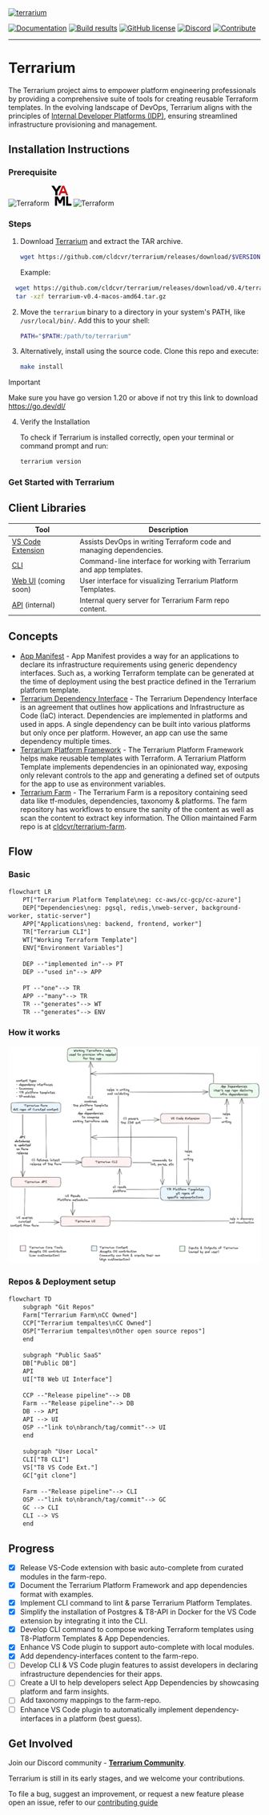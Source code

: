 <a href="https://terrarium.cldcvr.com/">
  <img alt="terrarium" src="https://storage.googleapis.com/codepipes-assets/terrarium/assets/T8-logo.png" width="100" />
</a>

[![Documentation](https://img.shields.io/badge/Documentation-Design_Docs-blue?logo=read-the-docs)](https://terrarium.readme.io/docs/)
[![Build results](https://github.com/cldcvr/terrarium/actions/workflows/release.yaml/badge.svg)](https://github.com/cldcvr/terrarium/actions/workflows/release.yaml)
[![GitHub license](https://img.shields.io/github/license/cldcvr/terrarium)](https://github.com/cldcvr/terrarium/blob/main/LICENSE)
[![Discord](https://img.shields.io/discord/1130781563928444978)](https://discord.gg/gG3gDm9GmF)
[![Contribute](https://img.shields.io/badge/Contribute-How_to_Contribute-blue?logo=github)](./CONTRIBUTING.md)

---

# Terrarium

The Terrarium project aims to empower platform engineering professionals by providing a comprehensive suite of tools for creating reusable Terraform templates. In the evolving landscape of DevOps, Terrarium aligns with the principles of [Internal Developer Platforms (IDP)](https://internaldeveloperplatform.org/), ensuring streamlined infrastructure provisioning and management.

## Installation Instructions

### Prerequisite

<img alt="Terraform" src="https://www.datocms-assets.com/2885/1629941242-logo-terraform-main.svg" width="150px">                     <img alt="Golang" src="https://raw.githubusercontent.com/github/explore/80688e429a7d4ef2fca1e82350fe8e3517d3494d/topics/yaml/yaml.png" width="40px">                    <img alt="Terraform" src="https://user-images.githubusercontent.com/25181517/192149581-88194d20-1a37-4be8-8801-5dc0017ffbbe.png" width="53px">

### Steps
1. Download [Terrarium](https://github.com/cldcvr/terrarium/releases) and extract the TAR archive.

   ```bash
   wget https://github.com/cldcvr/terrarium/releases/download/$VERSION/terrarium-$VERSION-linux-amd64.tar.gz
   ```

   Example:

```bash
  wget https://github.com/cldcvr/terrarium/releases/download/v0.4/terrarium-v0.4-macos-amd64.tar.gz
  tar -xzf terrarium-v0.4-macos-amd64.tar.gz
```

2. Move the `terrarium` binary to a directory in your system's PATH, like `/usr/local/bin/`.
   Add this to your shell:

   ```bash
   PATH="$PATH:/path/to/terrarium"
   ```

3. Alternatively, install using the source code.
   Clone this repo and execute:

   ```bash
   make install
   ```
> [!IMPORTANT]
> Make sure you have go version 1.20 or above if not try this link to download https://go.dev/dl/



4. Verify the Installation

   To check if Terrarium is installed correctly, open your terminal or command prompt and run:

   ```bash
   terrarium version
   ```

### Get Started with Terrarium

## Client Libraries

| Tool                                                                   | Description                                                          |
| ---------------------------------------------------------------------- | -------------------------------------------------------------------- |
| [VS Code Extension](https://github.com/cldcvr/terrarium-vscode-plugin) | Assists DevOps in writing Terraform code and managing dependencies.  |
| [CLI](./setup.md)                                                      | Command-line interface for working with Terrarium and app templates. |
| [Web UI](https://github.com/cldcvr/terrarium-frontend) (coming soon)   | User interface for visualizing Terrarium Platform Templates.         |
| [API](./src/api/) (internal)                                           | Internal query server for Terrarium Farm repo content.               |

## Concepts

- [App Manifest](./src/pkg/metadata/app/readme.md) - App Manifest provides a way for an applications to declare its infrastructure requirements using generic dependency interfaces. Such as, a working Terraform template can be generated at the time of deployment using the best practice defined in the Terrarium platform template.
- [Terrarium Dependency Interface](./src/pkg/metadata/dependency/readme.md) - The Terrarium Dependency Interface is an agreement that outlines how applications and Infrastructure as Code (IaC) interact. Dependencies are implemented in platforms and used in apps. A single dependency can be built into various platforms but only once per platform. However, an app can use the same dependency multiple times.
- [Terrarium Platform Framework](./examples/platform/readme.md) - The Terrarium Platform Framework helps make reusable templates with Terraform. A Terrarium Platform Template implements dependencies in an opinionated way, exposing only relevant controls to the app and generating a defined set of outputs for the app to use as environment variables.
- [Terrarium Farm](./examples/farm/readme.md) - The Terrarium Farm is a repository containing seed data like tf-modules, dependencies, taxonomy & platforms. The farm repository has workflows to ensure the sanity of the content as well as scan the content to extract key information. The Ollion maintained Farm repo is at [cldcvr/terrarium-farm](https://github.com/cldcvr/terrarium-farm).

## Flow

### Basic

```mermaid
flowchart LR
    PT["Terrarium Platform Template\neg: cc-aws/cc-gcp/cc-azure"]
    DEP["Dependencies\neg: pgsql, redis,\nweb-server, background-worker, static-server"]
    APP["Applications\neg: backend, frontend, worker"]
    TR["Terrarium CLI"]
    WT["Working Terraform Template"]
    ENV["Environment Variables"]

    DEP --"implemented in"--> PT
    DEP --"used in"--> APP

    PT --"one"--> TR
    APP --"many"--> TR
    TR --"generates"--> WT
    TR --"generates"--> ENV
```

### How it works

<div align="center">
<img src="./_docs/terrarium-ref-diag.png" alt="end-to-end" style="border-radius: 10px;">
</div>

### Repos & Deployment setup

```mermaid
flowchart TD
    subgraph "Git Repos"
    Farm["Terrarium Farm\nCC Owned"]
    CCP["Terrarium tempaltes\nCC Owned"]
    OSP["Terrarium tempaltes\nOther open source repos"]
    end

    subgraph "Public SaaS"
    DB["Public DB"]
    API
    UI["T8 Web UI Interface"]

    CCP --"Release pipeline"--> DB
    Farm --"Release pipeline"--> DB
    DB --> API
    API --> UI
    OSP --"link to\nbranch/tag/commit"--> UI
    end

    subgraph "User Local"
    CLI["T8 CLI"]
    VS["T8 VS Code Ext."]
    GC["git clone"]

    Farm --"Release pipeline"--> CLI
    OSP --"link to\nbranch/tag/commit"--> GC
    GC --> CLI
    CLI --> VS
    end
```

## Progress

- [x] Release VS-Code extension with basic auto-complete from curated modules in the farm-repo.
- [x] Document the Terrarium Platform Framework and app dependencies format with examples.
- [x] Implement CLI command to lint & parse Terrarium Platform Templates.
- [x] Simplify the installation of Postgres & T8-API in Docker for the VS Code extension by integrating it into the CLI.
- [x] Develop CLI command to compose working Terraform templates using T8-Platform Templates & App Dependencies.
- [x] Enhance VS Code plugin to support auto-complete with local modules.
- [x] Add dependency-interfaces content to the farm-repo.
- [ ] Develop CLI & VS Code plugin features to assist developers in declaring infrastructure dependencies for their apps.
- [ ] Create a UI to help developers select App Dependencies by showcasing platform and farm insights.
- [ ] Add taxonomy mappings to the farm-repo.
- [ ] Enhance VS Code plugin to automatically implement dependency-interfaces in a platform (best guess).

## Get Involved

Join our Discord community - [**Terrarium Community**](https://discord.gg/gG3gDm9GmF).

Terrarium is still in its early stages, and we welcome your contributions.

To file a bug, suggest an improvement, or request a new feature please open an issue, refer to our [contributing guide](./CONTRIBUTING.md)
